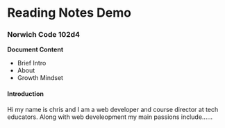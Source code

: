 # Reading Notes Demo

### Norwich Code 102d4

**Document Content**

- Brief Intro
-  About
- Growth Mindset

#### Introduction
Hi my name is chris and I am a web developer and course director at tech educators.
Along with web develeopment my main passions include......
